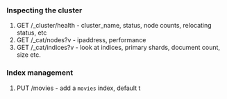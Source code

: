 ### Inspecting the cluster
1. GET /_cluster/health - cluster_name, status, node counts, relocating status, etc
2. GET /_cat/nodes?v - ipaddress, performance
3. GET /_cat/indices?v - look at indices, primary shards, document count, size etc.

### Index management
1. PUT /movies - add a `movies` index, default t